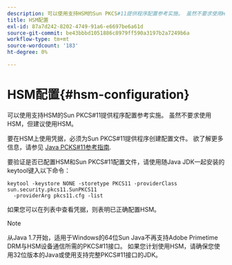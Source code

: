 ```yaml
---
description: 可以使用支持HSM的Sun PKCS#11提供程序配置参考实施。 虽然不要求使用HSM，但建议使用HSM。
title: HSM配置
exl-id: 87a7d242-8202-4749-91a6-e6697be6a61d
source-git-commit: be43bbbd1051886c8979ff590a3197b2a7249b6a
workflow-type: tm+mt
source-wordcount: '183'
ht-degree: 0%

---
```


# HSM配置{#hsm-configuration}

可以使用支持HSM的Sun PKCS#11提供程序配置参考实施。 虽然不要求使用HSM，但建议使用HSM。

要在HSM上使用凭据，必须为Sun PKCS#11提供程序创建配置文件。 欲了解更多信息，请参见 [Java PCKS#11参考指南](https://docs.oracle.com/javase/1.5.0/docs/guide/security/p11guide.html).

要验证是否已配置HSM和Sun PKCS#11配置文件，请使用随Java JDK一起安装的keytool键入以下命令：

```
keytool -keystore NONE -storetype PKCS11 -providerClass sun.security.pkcs11.SunPKCS11 
  -providerArg pkcs11.cfg -list
```

如果您可以在列表中查看凭据，则表明已正确配置HSM。

>[!NOTE]
>
>从Java 1.7开始，适用于Windows的64位Sun Java不再支持Adobe Primetime DRM与HSM设备通信所需的PKCS#11接口。 如果您计划使用HSM，请确保您使用32位版本的Java或使用支持完整PKCS#11接口的JDK。
